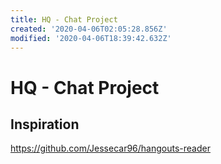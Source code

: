 ```yaml
---
title: HQ - Chat Project
created: '2020-04-06T02:05:28.856Z'
modified: '2020-04-06T18:39:42.632Z'
---
```


# HQ - Chat Project 


## Inspiration 

https://github.com/Jessecar96/hangouts-reader 
